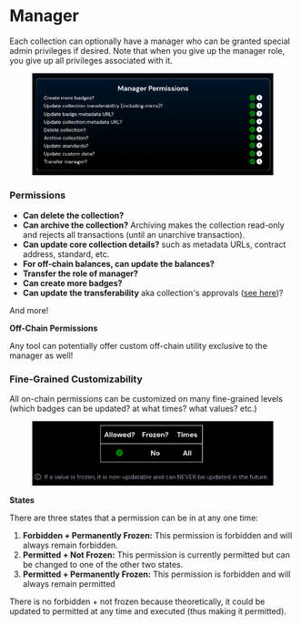 # Manager

Each collection can optionally have a manager who can be granted special admin privileges if desired. Note that when you give up the manager role, you give up all privileges associated with it.

<figure><img src="../../.gitbook/assets/image (1) (1) (1) (1) (1) (1) (1) (1).png" alt=""><figcaption></figcaption></figure>

### Permissions

* **Can delete the collection?**
* **Can archive the collection?** Archiving makes the collection read-only and rejects all transactions (until an unarchive transaction).
* **Can update core collection details?** such as metadata URLs, contract address, standard, etc.&#x20;
* **For off-chain balances, can update the balances?**
* **Transfer the role of manager?**
* **Can create more badges?**
* **Can update the transferability** aka collection's approvals ([see here](transferability.md))?

And more!

**Off-Chain Permissions**

Any tool can potentially offer custom off-chain utility exclusive to the manager as well!

### Fine-Grained Customizability

All on-chain permissions can be customized on many fine-grained levels (which badges can be updated? at what times? what values? etc.)

<figure><img src="../../.gitbook/assets/image (2) (1) (1) (1) (1).png" alt=""><figcaption></figcaption></figure>

**States**

There are three states that a permission can be in at any one time:

1. **Forbidden + Permanently Frozen:** This permission is forbidden and will always remain forbidden.
2. **Permitted + Not Frozen:** This permission is currently permitted but can be changed to one of the other two states.
3. **Permitted + Permanently Frozen:** This permission is forbidden and will always remain permitted

There is no forbidden + not frozen because theoretically, it could be updated to permitted at any time and executed (thus making it permitted).
